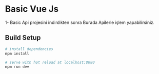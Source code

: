 # Basic Vue Js
 1- Basic Api projesini indirdikten sonra Burada Apilerle işlem yapabilirsiniz.


## Build Setup

``` bash
# install dependencies
npm install

# serve with hot reload at localhost:8080
npm run dev
